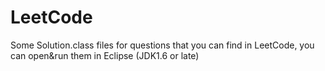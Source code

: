 # LeetCode
Some Solution.class files for questions that you can find in LeetCode, you can open&amp;run them in Eclipse (JDK1.6 or late)
